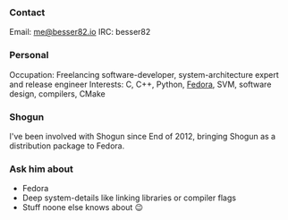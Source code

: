 ### Contact
Email: me@besser82.io
IRC: besser82

### Personal
Occupation: Freelancing software-developer, system-architecture expert and release engineer
Interests: C, C++, Python, [Fedora](https://getfedora.org/), SVM, software design, compilers, CMake

### Shogun
I've been involved with Shogun since End of 2012, bringing Shogun as a distribution package to Fedora.

### Ask him about
 * Fedora
 * Deep system-details like linking libraries or compiler flags
 * Stuff noone else knows about :wink: 